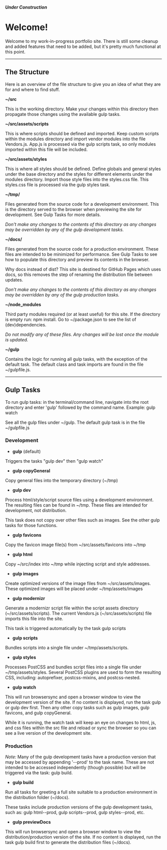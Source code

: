 ***Under Construction***

# Welcome!
Welcome to my work-in-progress portfolio site. There is still some cleanup and added features that need to be added, but it's pretty much functional at this point.

---

## The Structure
Here is an overview of the file structure to give you an idea of what they are for and where to find stuff.

**~/src**

This is the working directory. Make your changes within this directory then propagate those changes using the available gulp tasks.

**~/src/assets/scripts**

This is where scripts should be defined and imported. Keep custom scripts within the modules directory and import vendor modules into the file Vendors.js. App.js is processed via the gulp scripts task, so only modules imported within this file will be included.

**~/src/assets/styles**

This is where all styles should be defined. Define globals and general styles under the base directory and the styles for different elements under the modules directory. Import those style files into the styles.css file. This styles.css file is processed via the gulp styles task.

**~/tmp/**

Files generated from the source code for a development environment. This is the directory served to the browser when previewing the site for development. See Gulp Tasks for more details.

_Don't make any changes to the contents of this directory as any changes may be overridden by any of the gulp development tasks._

**~/docs/**

Files generated from the source code for a production environment. These files are intended to be minimized for performance. See Gulp Tasks to see how to populate this directory and preview its contents in the browser.

Why docs instead of dist? This site is destined for GitHub Pages which uses docs, so this removes the step of renaming the distribution file between updates.

_Don't make any changes to the contents of this directory as any changes may be overridden by any of the gulp production tasks._

**~/node_modules**

Third party modules required (or at least useful) for this site. If the directory is empty run: npm install. Go to ~/package.json to see the list of (dev)dependencies.

_Do not modify any of these files. Any changes will be lost once the module is updated._

**~/gulp**

Contains the logic for running all gulp tasks, with the exception of the default task. The default class and task imports are found in the file ~/gulpfile.js.

---

## Gulp Tasks
To run gulp tasks: in the terminal/command line, navigate into the root directory and enter 'gulp' followed by the command name. Example: gulp watch

See all the gulp files under ~/gulp. The default gulp task is in the file ~/gulpfile.js

### Development

* **gulp** (default)

Triggers the tasks "gulp dev" then "gulp watch"

* **gulp copyGeneral**

Copy general files into the temporary directory (~/tmp)

* **gulp dev**

Process html/style/script source files using a development environment. The resulting files can be found in ~/tmp. These files are intended for development, not distribution.

This task does not copy over other files such as images. See the other gulp tasks for those functions.

* **gulp favicons**

Copy the favicon image file(s) from ~/src/assets/favicons into ~/tmp

* **gulp html**

Copy ~/src/index into ~/tmp while injecting script and style addresses.

* **gulp images**

Create optimized versions of the image files from ~/src/assets/images. These optimized images will be placed under ~/tmp/assets/images

* **gulp modernizr**

Generate a modernizr script file within the script assets directory (~/src/assets/scripts). The current Vendors.js (~/src/assets/scripts) file imports this file into the site.

This task is triggered automatically by the task gulp scripts

* **gulp scripts**

Bundles scripts into a single file under ~/tmp/assets/scripts.

* **gulp styles**

Processes PostCSS and bundles script files into a single file under ~/tmp/assets/styles. Several PostCSS plugins are used to form the resulting CSS, including: autoprefixer, postcss-mixins, and postcss-nested.

* **gulp watch**

This will run browsersync and open a browser window to view the development version of the site. If no content is displayed, run the task gulp or gulp dev first. Then any other copy tasks such as gulp images, gulp favicons, and gulp copyGeneral.

While it is running, the watch task will keep an eye on changes to html, js, and css files within the src file and reload or sync the browser so you can see a live version of the development site.

### Production
_Note:_ Many of the gulp development tasks have a production version that may be accessed by appending '--prod' to the task name. These are not intended to be accessed independently (though possible) but will be triggered via the task: gulp build.

* **gulp build**

Run all tasks for greeting a full site suitable to a production environment in the distribution folder (~/docs).

These tasks include production versions of the gulp development tasks, such as: gulp html--prod, gulp scripts--prod, gulp styles--prod, etc.

* **gulp previewDocs**

This will run browsersync and open a browser window to view the distribution/production version of the site. If no content is displayed, run the task gulp build first to generate the distribution files (~/docs).
